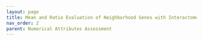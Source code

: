```yaml
---
layout: page
title: Mean and Ratio Evaluation of Neighborhood Genes with Interactome Genes
nav_order: 2
parent: Numerical Attributes Assessment
---
```


